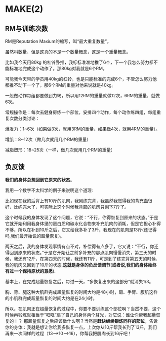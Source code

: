 # MAKE(2)

## **RM与训练次数**
RM是Reputation Maxium的缩写，叫“最大重复数量”。

虽然叫数量，但是这真的不是一个数量概念，这是一个重量概念。

比如我今天用80kg 的杠铃卧推，我标标准准地推了6个，下一个我怎么努力都不能标准地完成这个动作了，那80kg对我就是6个RM。

可能我今天带的学员用40kg的杠铃，也是只能标准的完成6个，不管怎么努力他都推不动下一个了，那6个RM的重量对他来说就是40kg。

一般做动作每组都要做到力竭，所以用12RM的重量就做12次，6RM的重量，就做6次。

常规操作是：每次去健身房练一个部位，安排四个动作，每个动作练四组，每组重复次数分类讨论：

爆发力：1~6次（如果做3次，就用3RM的重量，如果做4次，就用4RM的重量）。

增肌：8~12次（做几次就用几个RM的重量）

减脂塑形：18~25次（一样，做几次就用几个RM的重量）
## **负反馈**

**我们的身体总想回到它原来的状态**。

我用一个数字不太科学的例子来说明这个道理:

比如现在我的后背上有10斤的肌肉，我刚练完背，我虽然我觉得我的背充血很好，比练完大了，可实际上这个时候我背部的肌肉只剩下7斤了。

这个时候我的身体发现了这个问题，它说：“不行，你得恢复到原来的状态。”于是它就开始利用我身体里的蛋白质和碳水化合物来补充肌肉的消耗，但是它担心补得不够，所以在补到10斤之后，它又给我多补了3斤，我现在的肌肉是13斤(还记得吗,我们最开始说的超量恢复)。

两天之后，我的身体发现事情有点不对，补偿得有点多了，它又说：“不行，你还得回到原来的状态。”于是它开始让之前多补充的那点肌肉慢慢消失，第三天的时候，我还有12斤，在第四天的时候，我还有11斤，可是到了练完背第五天的时候，我的肌肉又回到了10斤的状态,**这就是身体的负反馈调节**(**或者说,我们的身体始终有过一个保持原状的意愿**).

基本上，在完成超量恢复之后，每过一天，“多恢复出来的这部分”就消失1/3。

胸、背、腿这种大肌群完成超量恢复的时间大约是48小时，肩、手臂、腹肌这样的小肌群完成超量恢复的时间大约是在24小时。

所以，在肌肉正在超量恢复的过程中，你要不要训练这个部位啊？当然不要，这个时候再锻炼就相当于“哐哐”扇了自己的身体两个耳光，对它说：谁让你帮我超量恢复的！？
那超量恢复之后应该做什么啊？当然是**赶快继续锻炼同样的部位**，告诉你的身体：我就是想让你给我多恢复一点，上次你从10斤帮我长到了13斤，我们再来一次同样的过程（13-->10-->16），你帮我把肌肉长到16斤吧！
